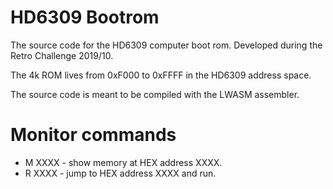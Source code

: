 # HD6309 Bootrom

The source code for the HD6309 computer boot rom. Developed during the Retro Challenge 2019/10.

The 4k ROM lives from 0xF000 to 0xFFFF in the HD6309 address space.

The source code is meant to be compiled with the LWASM assembler.

# Monitor commands

* M XXXX - show memory at HEX address XXXX.
* R XXXX - jump to HEX address XXXX and run.
